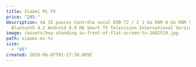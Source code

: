 ```yaml
---
title: Xiaomi Mi TV
price: "245."
description: 4A 32 pouces Contrôle vocal DVB-T2 / C 1 Go RAM 8 Go ROM 5G WIFI
  Bluetooth 4.2 Android 9.0 HD Smart TV Television International Version - EU
image: /assets/boy-standing-in-front-of-flat-screen-tv-1682519.jpg
path: xiaomi-mi-tv
size:
  - "45"
created: 2020-06-07T01:17:30.089Z
---
```

